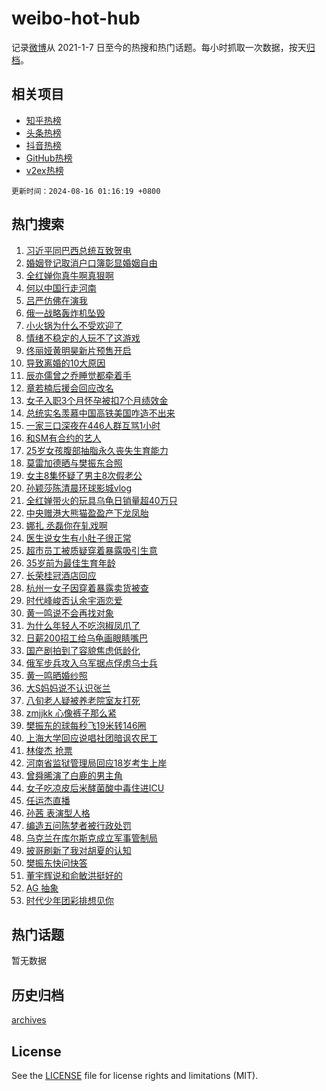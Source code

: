 # weibo-hot-hub

记录[微博](https://www.weibo.com)从 2021-1-7 日至今的热搜和热门话题。每小时抓取一次数据，按天[归档](archives)。

## 相关项目

- [知乎热榜](https://github.com/snaildev/zhihu-hot-hub)
- [头条热榜](https://github.com/snaildev/toutiao-hot-hub)
- [抖音热榜](https://github.com/snaildev/douyin-hot-hub)
- [GitHub热榜](https://github.com/snaildev/github-hot-hub)
- [v2ex热榜](https://github.com/snaildev/v2ex-hot-hub)


`更新时间：2024-08-16 01:16:19 +0800`

## 热门搜索

1. [习近平同巴西总统互致贺电](https://m.weibo.cn/search?containerid=100103type%3D1%26t%3D10%26q%3D%23%E4%B9%A0%E8%BF%91%E5%B9%B3%E5%90%8C%E5%B7%B4%E8%A5%BF%E6%80%BB%E7%BB%9F%E4%BA%92%E8%87%B4%E8%B4%BA%E7%94%B5%23&stream_entry_id=51&isnewpage=1&extparam=seat%3D1%26stream_entry_id%3D51%26c_type%3D51%26dgr%3D0%26cate%3D10103%26q%3D%2523%25E4%25B9%25A0%25E8%25BF%2591%25E5%25B9%25B3%25E5%2590%258C%25E5%25B7%25B4%25E8%25A5%25BF%25E6%2580%25BB%25E7%25BB%259F%25E4%25BA%2592%25E8%2587%25B4%25E8%25B4%25BA%25E7%2594%25B5%2523%26pos%3D0%26filter_type%3Drealtimehot%26display_time%3D1723742178%26pre_seqid%3D172374217801302375749)
1. [婚姻登记取消户口簿彰显婚姻自由](https://m.weibo.cn/search?containerid=100103type%3D1%26t%3D10%26q%3D%23%E5%A9%9A%E5%A7%BB%E7%99%BB%E8%AE%B0%E5%8F%96%E6%B6%88%E6%88%B7%E5%8F%A3%E7%B0%BF%E5%BD%B0%E6%98%BE%E5%A9%9A%E5%A7%BB%E8%87%AA%E7%94%B1%23&stream_entry_id=31&isnewpage=1&extparam=seat%3D1%26stream_entry_id%3D31%26q%3D%2523%25E5%25A9%259A%25E5%25A7%25BB%25E7%2599%25BB%25E8%25AE%25B0%25E5%258F%2596%25E6%25B6%2588%25E6%2588%25B7%25E5%258F%25A3%25E7%25B0%25BF%25E5%25BD%25B0%25E6%2598%25BE%25E5%25A9%259A%25E5%25A7%25BB%25E8%2587%25AA%25E7%2594%25B1%2523%26dgr%3D0%26band_rank%3D1%26filter_type%3Drealtimehot%26c_type%3D31%26pos%3D0%26lcate%3D5001%26cate%3D5001%26realpos%3D1%26flag%3D2%26display_time%3D1723742178%26pre_seqid%3D172374217801302375749)
1. [全红婵你真牛啊真狠啊](https://m.weibo.cn/search?containerid=100103type%3D1%26t%3D10%26q%3D%23%E5%85%A8%E7%BA%A2%E5%A9%B5%E4%BD%A0%E7%9C%9F%E7%89%9B%E5%95%8A%E7%9C%9F%E7%8B%A0%E5%95%8A%23&stream_entry_id=31&isnewpage=1&extparam=seat%3D1%26stream_entry_id%3D31%26q%3D%2523%25E5%2585%25A8%25E7%25BA%25A2%25E5%25A9%25B5%25E4%25BD%25A0%25E7%259C%259F%25E7%2589%259B%25E5%2595%258A%25E7%259C%259F%25E7%258B%25A0%25E5%2595%258A%2523%26dgr%3D0%26band_rank%3D2%26filter_type%3Drealtimehot%26c_type%3D31%26pos%3D1%26lcate%3D5001%26cate%3D5001%26realpos%3D2%26flag%3D2%26display_time%3D1723742178%26pre_seqid%3D172374217801302375749)
1. [何以中国行走河南](https://m.weibo.cn/search?containerid=100103type%3D1%26t%3D10%26q%3D%23%E4%BD%95%E4%BB%A5%E4%B8%AD%E5%9B%BD%E8%A1%8C%E8%B5%B0%E6%B2%B3%E5%8D%97%23&stream_entry_id=31&isnewpage=1&extparam=seat%3D1%26stream_entry_id%3D31%26q%3D%2523%25E4%25BD%2595%25E4%25BB%25A5%25E4%25B8%25AD%25E5%259B%25BD%25E8%25A1%258C%25E8%25B5%25B0%25E6%25B2%25B3%25E5%258D%2597%2523%26dgr%3D0%26band_rank%3D3%26filter_type%3Drealtimehot%26c_type%3D31%26pos%3D2%26lcate%3D5001%26cate%3D5001%26realpos%3D3%26flag%3D0%26display_time%3D1723742178%26pre_seqid%3D172374217801302375749)
1. [吕严仿佛在演我](https://m.weibo.cn/search?containerid=100103type%3D1%26t%3D10%26q%3D%23%E5%90%95%E4%B8%A5%E4%BB%BF%E4%BD%9B%E5%9C%A8%E6%BC%94%E6%88%91%23&stream_entry_id=31&isnewpage=1&extparam=seat%3D1%26stream_entry_id%3D31%26q%3D%2523%25E5%2590%2595%25E4%25B8%25A5%25E4%25BB%25BF%25E4%25BD%259B%25E5%259C%25A8%25E6%25BC%2594%25E6%2588%2591%2523%26dgr%3D0%26adid%3D250500%26pos%3D3%26filter_type%3Drealtimehot%26topic_ad%3D1%26is_ad_pos%3D1%26lcate%3D5001%26c_type%3D31%26band_rank%3D4%26cate%3D5001%26display_time%3D1723742178%26pre_seqid%3D172374217801302375749)
1. [俄一战略轰炸机坠毁](https://m.weibo.cn/search?containerid=100103type%3D1%26t%3D10%26q%3D%23%E4%BF%84%E4%B8%80%E6%88%98%E7%95%A5%E8%BD%B0%E7%82%B8%E6%9C%BA%E5%9D%A0%E6%AF%81%23&stream_entry_id=31&isnewpage=1&extparam=seat%3D1%26stream_entry_id%3D31%26q%3D%2523%25E4%25BF%2584%25E4%25B8%2580%25E6%2588%2598%25E7%2595%25A5%25E8%25BD%25B0%25E7%2582%25B8%25E6%259C%25BA%25E5%259D%25A0%25E6%25AF%2581%2523%26dgr%3D0%26band_rank%3D4%26filter_type%3Drealtimehot%26c_type%3D31%26pos%3D4%26lcate%3D5001%26cate%3D5001%26realpos%3D4%26flag%3D1%26display_time%3D1723742178%26pre_seqid%3D172374217801302375749)
1. [小火锅为什么不受欢迎了](https://m.weibo.cn/search?containerid=100103type%3D1%26t%3D10%26q%3D%23%E5%B0%8F%E7%81%AB%E9%94%85%E4%B8%BA%E4%BB%80%E4%B9%88%E4%B8%8D%E5%8F%97%E6%AC%A2%E8%BF%8E%E4%BA%86%23&stream_entry_id=31&isnewpage=1&extparam=seat%3D1%26stream_entry_id%3D31%26q%3D%2523%25E5%25B0%258F%25E7%2581%25AB%25E9%2594%2585%25E4%25B8%25BA%25E4%25BB%2580%25E4%25B9%2588%25E4%25B8%258D%25E5%258F%2597%25E6%25AC%25A2%25E8%25BF%258E%25E4%25BA%2586%2523%26dgr%3D0%26band_rank%3D5%26filter_type%3Drealtimehot%26c_type%3D31%26pos%3D5%26lcate%3D5001%26cate%3D5001%26realpos%3D5%26flag%3D2%26display_time%3D1723742178%26pre_seqid%3D172374217801302375749)
1. [情绪不稳定的人玩不了这游戏](https://m.weibo.cn/search?containerid=100103type%3D1%26t%3D10%26q%3D%E6%83%85%E7%BB%AA%E4%B8%8D%E7%A8%B3%E5%AE%9A%E7%9A%84%E4%BA%BA%E7%8E%A9%E4%B8%8D%E4%BA%86%E8%BF%99%E6%B8%B8%E6%88%8F&stream_entry_id=31&isnewpage=1&extparam=seat%3D1%26stream_entry_id%3D31%26q%3D%25E6%2583%2585%25E7%25BB%25AA%25E4%25B8%258D%25E7%25A8%25B3%25E5%25AE%259A%25E7%259A%2584%25E4%25BA%25BA%25E7%258E%25A9%25E4%25B8%258D%25E4%25BA%2586%25E8%25BF%2599%25E6%25B8%25B8%25E6%2588%258F%26dgr%3D0%26band_rank%3D6%26filter_type%3Drealtimehot%26c_type%3D31%26pos%3D6%26lcate%3D5001%26cate%3D5001%26realpos%3D6%26flag%3D0%26display_time%3D1723742178%26pre_seqid%3D172374217801302375749)
1. [佟丽娅黄明昊新片预售开启](https://m.weibo.cn/search?containerid=100103type%3D1%26t%3D10%26q%3D%23%E4%BD%9F%E4%B8%BD%E5%A8%85%E9%BB%84%E6%98%8E%E6%98%8A%E6%96%B0%E7%89%87%E9%A2%84%E5%94%AE%E5%BC%80%E5%90%AF%23&stream_entry_id=31&isnewpage=1&extparam=seat%3D1%26stream_entry_id%3D31%26q%3D%2523%25E4%25BD%259F%25E4%25B8%25BD%25E5%25A8%2585%25E9%25BB%2584%25E6%2598%258E%25E6%2598%258A%25E6%2596%25B0%25E7%2589%2587%25E9%25A2%2584%25E5%2594%25AE%25E5%25BC%2580%25E5%2590%25AF%2523%26dgr%3D0%26adid%3D250355%26pos%3D7%26filter_type%3Drealtimehot%26topic_ad%3D1%26is_ad_pos%3D1%26lcate%3D5001%26c_type%3D31%26band_rank%3D7%26cate%3D5001%26display_time%3D1723742178%26pre_seqid%3D172374217801302375749)
1. [导致离婚的10大原因](https://m.weibo.cn/search?containerid=100103type%3D1%26t%3D10%26q%3D%23%E5%AF%BC%E8%87%B4%E7%A6%BB%E5%A9%9A%E7%9A%8410%E5%A4%A7%E5%8E%9F%E5%9B%A0%23&stream_entry_id=31&isnewpage=1&extparam=seat%3D1%26stream_entry_id%3D31%26q%3D%2523%25E5%25AF%25BC%25E8%2587%25B4%25E7%25A6%25BB%25E5%25A9%259A%25E7%259A%258410%25E5%25A4%25A7%25E5%258E%259F%25E5%259B%25A0%2523%26dgr%3D0%26band_rank%3D7%26filter_type%3Drealtimehot%26c_type%3D31%26pos%3D8%26lcate%3D5001%26cate%3D5001%26realpos%3D7%26flag%3D0%26display_time%3D1723742178%26pre_seqid%3D172374217801302375749)
1. [辰亦儒曾之乔睡觉都牵着手](https://m.weibo.cn/search?containerid=100103type%3D1%26t%3D10%26q%3D%23%E8%BE%B0%E4%BA%A6%E5%84%92%E6%9B%BE%E4%B9%8B%E4%B9%94%E7%9D%A1%E8%A7%89%E9%83%BD%E7%89%B5%E7%9D%80%E6%89%8B%23&stream_entry_id=31&isnewpage=1&extparam=seat%3D1%26stream_entry_id%3D31%26q%3D%2523%25E8%25BE%25B0%25E4%25BA%25A6%25E5%2584%2592%25E6%259B%25BE%25E4%25B9%258B%25E4%25B9%2594%25E7%259D%25A1%25E8%25A7%2589%25E9%2583%25BD%25E7%2589%25B5%25E7%259D%2580%25E6%2589%258B%2523%26dgr%3D0%26band_rank%3D8%26filter_type%3Drealtimehot%26c_type%3D31%26pos%3D9%26lcate%3D5001%26cate%3D5001%26realpos%3D8%26flag%3D2%26display_time%3D1723742178%26pre_seqid%3D172374217801302375749)
1. [章若楠后援会回应改名](https://m.weibo.cn/search?containerid=100103type%3D1%26t%3D10%26q%3D%23%E7%AB%A0%E8%8B%A5%E6%A5%A0%E5%90%8E%E6%8F%B4%E4%BC%9A%E5%9B%9E%E5%BA%94%E6%94%B9%E5%90%8D%23&stream_entry_id=31&isnewpage=1&extparam=seat%3D1%26stream_entry_id%3D31%26q%3D%2523%25E7%25AB%25A0%25E8%258B%25A5%25E6%25A5%25A0%25E5%2590%258E%25E6%258F%25B4%25E4%25BC%259A%25E5%259B%259E%25E5%25BA%2594%25E6%2594%25B9%25E5%2590%258D%2523%26dgr%3D0%26band_rank%3D9%26filter_type%3Drealtimehot%26c_type%3D31%26pos%3D10%26lcate%3D5001%26cate%3D5001%26realpos%3D9%26flag%3D1%26display_time%3D1723742178%26pre_seqid%3D172374217801302375749)
1. [女子入职3个月怀孕被扣7个月绩效金](https://m.weibo.cn/search?containerid=100103type%3D1%26t%3D10%26q%3D%23%E5%A5%B3%E5%AD%90%E5%85%A5%E8%81%8C3%E4%B8%AA%E6%9C%88%E6%80%80%E5%AD%95%E8%A2%AB%E6%89%A37%E4%B8%AA%E6%9C%88%E7%BB%A9%E6%95%88%E9%87%91%23&stream_entry_id=31&isnewpage=1&extparam=seat%3D1%26stream_entry_id%3D31%26q%3D%2523%25E5%25A5%25B3%25E5%25AD%2590%25E5%2585%25A5%25E8%2581%258C3%25E4%25B8%25AA%25E6%259C%2588%25E6%2580%2580%25E5%25AD%2595%25E8%25A2%25AB%25E6%2589%25A37%25E4%25B8%25AA%25E6%259C%2588%25E7%25BB%25A9%25E6%2595%2588%25E9%2587%2591%2523%26dgr%3D0%26band_rank%3D10%26filter_type%3Drealtimehot%26c_type%3D31%26pos%3D11%26lcate%3D5001%26cate%3D5001%26realpos%3D10%26flag%3D0%26display_time%3D1723742178%26pre_seqid%3D172374217801302375749)
1. [总统实名羡慕中国高铁美国咋造不出来](https://m.weibo.cn/search?containerid=100103type%3D1%26t%3D10%26q%3D%23%E6%80%BB%E7%BB%9F%E5%AE%9E%E5%90%8D%E7%BE%A1%E6%85%95%E4%B8%AD%E5%9B%BD%E9%AB%98%E9%93%81%E7%BE%8E%E5%9B%BD%E5%92%8B%E9%80%A0%E4%B8%8D%E5%87%BA%E6%9D%A5%23&stream_entry_id=31&isnewpage=1&extparam=seat%3D1%26stream_entry_id%3D31%26q%3D%2523%25E6%2580%25BB%25E7%25BB%259F%25E5%25AE%259E%25E5%2590%258D%25E7%25BE%25A1%25E6%2585%2595%25E4%25B8%25AD%25E5%259B%25BD%25E9%25AB%2598%25E9%2593%2581%25E7%25BE%258E%25E5%259B%25BD%25E5%2592%258B%25E9%2580%25A0%25E4%25B8%258D%25E5%2587%25BA%25E6%259D%25A5%2523%26dgr%3D0%26band_rank%3D11%26filter_type%3Drealtimehot%26c_type%3D31%26pos%3D12%26lcate%3D5001%26cate%3D5001%26realpos%3D11%26flag%3D2%26display_time%3D1723742178%26pre_seqid%3D172374217801302375749)
1. [一家三口深夜在446人群互骂1小时](https://m.weibo.cn/search?containerid=100103type%3D1%26t%3D10%26q%3D%23%E4%B8%80%E5%AE%B6%E4%B8%89%E5%8F%A3%E6%B7%B1%E5%A4%9C%E5%9C%A8446%E4%BA%BA%E7%BE%A4%E4%BA%92%E9%AA%821%E5%B0%8F%E6%97%B6%23&stream_entry_id=31&isnewpage=1&extparam=seat%3D1%26stream_entry_id%3D31%26q%3D%2523%25E4%25B8%2580%25E5%25AE%25B6%25E4%25B8%2589%25E5%258F%25A3%25E6%25B7%25B1%25E5%25A4%259C%25E5%259C%25A8446%25E4%25BA%25BA%25E7%25BE%25A4%25E4%25BA%2592%25E9%25AA%25821%25E5%25B0%258F%25E6%2597%25B6%2523%26dgr%3D0%26band_rank%3D12%26filter_type%3Drealtimehot%26c_type%3D31%26pos%3D13%26lcate%3D5001%26cate%3D5001%26realpos%3D12%26flag%3D2%26display_time%3D1723742178%26pre_seqid%3D172374217801302375749)
1. [和SM有合约的艺人](https://m.weibo.cn/search?containerid=100103type%3D1%26t%3D10%26q%3D%23%E5%92%8CSM%E6%9C%89%E5%90%88%E7%BA%A6%E7%9A%84%E8%89%BA%E4%BA%BA%23&stream_entry_id=31&isnewpage=1&extparam=seat%3D1%26stream_entry_id%3D31%26q%3D%2523%25E5%2592%258CSM%25E6%259C%2589%25E5%2590%2588%25E7%25BA%25A6%25E7%259A%2584%25E8%2589%25BA%25E4%25BA%25BA%2523%26dgr%3D0%26band_rank%3D13%26filter_type%3Drealtimehot%26c_type%3D31%26pos%3D14%26lcate%3D5001%26cate%3D5001%26realpos%3D13%26flag%3D1%26display_time%3D1723742178%26pre_seqid%3D172374217801302375749)
1. [25岁女孩腹部抽脂永久丧失生育能力](https://m.weibo.cn/search?containerid=100103type%3D1%26t%3D10%26q%3D%2325%E5%B2%81%E5%A5%B3%E5%AD%A9%E8%85%B9%E9%83%A8%E6%8A%BD%E8%84%82%E6%B0%B8%E4%B9%85%E4%B8%A7%E5%A4%B1%E7%94%9F%E8%82%B2%E8%83%BD%E5%8A%9B%23&stream_entry_id=31&isnewpage=1&extparam=seat%3D1%26stream_entry_id%3D31%26q%3D%252325%25E5%25B2%2581%25E5%25A5%25B3%25E5%25AD%25A9%25E8%2585%25B9%25E9%2583%25A8%25E6%258A%25BD%25E8%2584%2582%25E6%25B0%25B8%25E4%25B9%2585%25E4%25B8%25A7%25E5%25A4%25B1%25E7%2594%259F%25E8%2582%25B2%25E8%2583%25BD%25E5%258A%259B%2523%26dgr%3D0%26band_rank%3D14%26filter_type%3Drealtimehot%26c_type%3D31%26pos%3D15%26lcate%3D5001%26cate%3D5001%26realpos%3D14%26flag%3D0%26display_time%3D1723742178%26pre_seqid%3D172374217801302375749)
1. [莫雷加德晒与樊振东合照](https://m.weibo.cn/search?containerid=100103type%3D1%26t%3D10%26q%3D%23%E8%8E%AB%E9%9B%B7%E5%8A%A0%E5%BE%B7%E6%99%92%E4%B8%8E%E6%A8%8A%E6%8C%AF%E4%B8%9C%E5%90%88%E7%85%A7%23&stream_entry_id=31&isnewpage=1&extparam=seat%3D1%26stream_entry_id%3D31%26q%3D%2523%25E8%258E%25AB%25E9%259B%25B7%25E5%258A%25A0%25E5%25BE%25B7%25E6%2599%2592%25E4%25B8%258E%25E6%25A8%258A%25E6%258C%25AF%25E4%25B8%259C%25E5%2590%2588%25E7%2585%25A7%2523%26dgr%3D0%26band_rank%3D15%26filter_type%3Drealtimehot%26c_type%3D31%26pos%3D16%26lcate%3D5001%26cate%3D5001%26realpos%3D15%26flag%3D0%26display_time%3D1723742178%26pre_seqid%3D172374217801302375749)
1. [女主8集怀疑了男主8次假老公](https://m.weibo.cn/search?containerid=100103type%3D1%26t%3D10%26q%3D%E5%A5%B3%E4%B8%BB8%E9%9B%86%E6%80%80%E7%96%91%E4%BA%86%E7%94%B7%E4%B8%BB8%E6%AC%A1%E5%81%87%E8%80%81%E5%85%AC&stream_entry_id=31&isnewpage=1&extparam=seat%3D1%26stream_entry_id%3D31%26q%3D%25E5%25A5%25B3%25E4%25B8%25BB8%25E9%259B%2586%25E6%2580%2580%25E7%2596%2591%25E4%25BA%2586%25E7%2594%25B7%25E4%25B8%25BB8%25E6%25AC%25A1%25E5%2581%2587%25E8%2580%2581%25E5%2585%25AC%26dgr%3D0%26band_rank%3D16%26filter_type%3Drealtimehot%26c_type%3D31%26pos%3D17%26lcate%3D5001%26cate%3D5001%26realpos%3D16%26flag%3D2%26display_time%3D1723742178%26pre_seqid%3D172374217801302375749)
1. [孙颖莎陈清晨环球影城vlog](https://m.weibo.cn/search?containerid=100103type%3D1%26t%3D10%26q%3D%23%E5%AD%99%E9%A2%96%E8%8E%8E%E9%99%88%E6%B8%85%E6%99%A8%E7%8E%AF%E7%90%83%E5%BD%B1%E5%9F%8Evlog%23&stream_entry_id=31&isnewpage=1&extparam=seat%3D1%26stream_entry_id%3D31%26q%3D%2523%25E5%25AD%2599%25E9%25A2%2596%25E8%258E%258E%25E9%2599%2588%25E6%25B8%2585%25E6%2599%25A8%25E7%258E%25AF%25E7%2590%2583%25E5%25BD%25B1%25E5%259F%258Evlog%2523%26dgr%3D0%26band_rank%3D17%26filter_type%3Drealtimehot%26c_type%3D31%26pos%3D18%26lcate%3D5001%26cate%3D5001%26realpos%3D17%26flag%3D0%26display_time%3D1723742178%26pre_seqid%3D172374217801302375749)
1. [全红婵带火的玩具乌龟日销量超40万只](https://m.weibo.cn/search?containerid=100103type%3D1%26t%3D10%26q%3D%23%E5%85%A8%E7%BA%A2%E5%A9%B5%E5%B8%A6%E7%81%AB%E7%9A%84%E7%8E%A9%E5%85%B7%E4%B9%8C%E9%BE%9F%E6%97%A5%E9%94%80%E9%87%8F%E8%B6%8540%E4%B8%87%E5%8F%AA%23&stream_entry_id=31&isnewpage=1&extparam=seat%3D1%26stream_entry_id%3D31%26q%3D%2523%25E5%2585%25A8%25E7%25BA%25A2%25E5%25A9%25B5%25E5%25B8%25A6%25E7%2581%25AB%25E7%259A%2584%25E7%258E%25A9%25E5%2585%25B7%25E4%25B9%258C%25E9%25BE%259F%25E6%2597%25A5%25E9%2594%2580%25E9%2587%258F%25E8%25B6%258540%25E4%25B8%2587%25E5%258F%25AA%2523%26dgr%3D0%26band_rank%3D18%26filter_type%3Drealtimehot%26c_type%3D31%26pos%3D19%26lcate%3D5001%26cate%3D5001%26realpos%3D18%26flag%3D0%26display_time%3D1723742178%26pre_seqid%3D172374217801302375749)
1. [中央赠港大熊猫盈盈产下龙凤胎](https://m.weibo.cn/search?containerid=100103type%3D1%26t%3D10%26q%3D%23%E4%B8%AD%E5%A4%AE%E8%B5%A0%E6%B8%AF%E5%A4%A7%E7%86%8A%E7%8C%AB%E7%9B%88%E7%9B%88%E4%BA%A7%E4%B8%8B%E9%BE%99%E5%87%A4%E8%83%8E%23&stream_entry_id=31&isnewpage=1&extparam=seat%3D1%26stream_entry_id%3D31%26q%3D%2523%25E4%25B8%25AD%25E5%25A4%25AE%25E8%25B5%25A0%25E6%25B8%25AF%25E5%25A4%25A7%25E7%2586%258A%25E7%258C%25AB%25E7%259B%2588%25E7%259B%2588%25E4%25BA%25A7%25E4%25B8%258B%25E9%25BE%2599%25E5%2587%25A4%25E8%2583%258E%2523%26dgr%3D0%26band_rank%3D19%26filter_type%3Drealtimehot%26c_type%3D31%26pos%3D20%26lcate%3D5001%26cate%3D5001%26realpos%3D19%26flag%3D1%26display_time%3D1723742178%26pre_seqid%3D172374217801302375749)
1. [娜扎 丞磊你在轧戏啊](https://m.weibo.cn/search?containerid=100103type%3D1%26t%3D10%26q%3D%E5%A8%9C%E6%89%8E+%E4%B8%9E%E7%A3%8A%E4%BD%A0%E5%9C%A8%E8%BD%A7%E6%88%8F%E5%95%8A&stream_entry_id=31&isnewpage=1&extparam=seat%3D1%26stream_entry_id%3D31%26q%3D%25E5%25A8%259C%25E6%2589%258E%2520%25E4%25B8%259E%25E7%25A3%258A%25E4%25BD%25A0%25E5%259C%25A8%25E8%25BD%25A7%25E6%2588%258F%25E5%2595%258A%26dgr%3D0%26band_rank%3D20%26filter_type%3Drealtimehot%26c_type%3D31%26pos%3D21%26lcate%3D5001%26cate%3D5001%26realpos%3D20%26flag%3D0%26display_time%3D1723742178%26pre_seqid%3D172374217801302375749)
1. [医生说女生有小肚子很正常](https://m.weibo.cn/search?containerid=100103type%3D1%26t%3D10%26q%3D%23%E5%8C%BB%E7%94%9F%E8%AF%B4%E5%A5%B3%E7%94%9F%E6%9C%89%E5%B0%8F%E8%82%9A%E5%AD%90%E5%BE%88%E6%AD%A3%E5%B8%B8%23&stream_entry_id=31&isnewpage=1&extparam=seat%3D1%26stream_entry_id%3D31%26q%3D%2523%25E5%258C%25BB%25E7%2594%259F%25E8%25AF%25B4%25E5%25A5%25B3%25E7%2594%259F%25E6%259C%2589%25E5%25B0%258F%25E8%2582%259A%25E5%25AD%2590%25E5%25BE%2588%25E6%25AD%25A3%25E5%25B8%25B8%2523%26dgr%3D0%26band_rank%3D21%26filter_type%3Drealtimehot%26c_type%3D31%26pos%3D22%26lcate%3D5001%26cate%3D5001%26realpos%3D21%26flag%3D0%26display_time%3D1723742178%26pre_seqid%3D172374217801302375749)
1. [超市员工被质疑穿着暴露吸引生意](https://m.weibo.cn/search?containerid=100103type%3D1%26t%3D10%26q%3D%23%E8%B6%85%E5%B8%82%E5%91%98%E5%B7%A5%E8%A2%AB%E8%B4%A8%E7%96%91%E7%A9%BF%E7%9D%80%E6%9A%B4%E9%9C%B2%E5%90%B8%E5%BC%95%E7%94%9F%E6%84%8F%23&stream_entry_id=31&isnewpage=1&extparam=seat%3D1%26stream_entry_id%3D31%26q%3D%2523%25E8%25B6%2585%25E5%25B8%2582%25E5%2591%2598%25E5%25B7%25A5%25E8%25A2%25AB%25E8%25B4%25A8%25E7%2596%2591%25E7%25A9%25BF%25E7%259D%2580%25E6%259A%25B4%25E9%259C%25B2%25E5%2590%25B8%25E5%25BC%2595%25E7%2594%259F%25E6%2584%258F%2523%26dgr%3D0%26band_rank%3D22%26filter_type%3Drealtimehot%26c_type%3D31%26pos%3D23%26lcate%3D5001%26cate%3D5001%26realpos%3D22%26flag%3D0%26display_time%3D1723742178%26pre_seqid%3D172374217801302375749)
1. [35岁前为最佳生育年龄](https://m.weibo.cn/search?containerid=100103type%3D1%26t%3D10%26q%3D%2335%E5%B2%81%E5%89%8D%E4%B8%BA%E6%9C%80%E4%BD%B3%E7%94%9F%E8%82%B2%E5%B9%B4%E9%BE%84%23&stream_entry_id=31&isnewpage=1&extparam=seat%3D1%26stream_entry_id%3D31%26q%3D%252335%25E5%25B2%2581%25E5%2589%258D%25E4%25B8%25BA%25E6%259C%2580%25E4%25BD%25B3%25E7%2594%259F%25E8%2582%25B2%25E5%25B9%25B4%25E9%25BE%2584%2523%26dgr%3D0%26band_rank%3D23%26filter_type%3Drealtimehot%26c_type%3D31%26pos%3D24%26lcate%3D5001%26cate%3D5001%26realpos%3D23%26flag%3D0%26display_time%3D1723742178%26pre_seqid%3D172374217801302375749)
1. [长荣桂冠酒店回应](https://m.weibo.cn/search?containerid=100103type%3D1%26t%3D10%26q%3D%23%E9%95%BF%E8%8D%A3%E6%A1%82%E5%86%A0%E9%85%92%E5%BA%97%E5%9B%9E%E5%BA%94%23&stream_entry_id=31&isnewpage=1&extparam=seat%3D1%26stream_entry_id%3D31%26q%3D%2523%25E9%2595%25BF%25E8%258D%25A3%25E6%25A1%2582%25E5%2586%25A0%25E9%2585%2592%25E5%25BA%2597%25E5%259B%259E%25E5%25BA%2594%2523%26dgr%3D0%26band_rank%3D24%26filter_type%3Drealtimehot%26c_type%3D31%26pos%3D25%26lcate%3D5001%26cate%3D5001%26realpos%3D24%26flag%3D0%26display_time%3D1723742178%26pre_seqid%3D172374217801302375749)
1. [杭州一女子因穿着暴露卖货被查](https://m.weibo.cn/search?containerid=100103type%3D1%26t%3D10%26q%3D%23%E6%9D%AD%E5%B7%9E%E4%B8%80%E5%A5%B3%E5%AD%90%E5%9B%A0%E7%A9%BF%E7%9D%80%E6%9A%B4%E9%9C%B2%E5%8D%96%E8%B4%A7%E8%A2%AB%E6%9F%A5%23&stream_entry_id=31&isnewpage=1&extparam=seat%3D1%26stream_entry_id%3D31%26q%3D%2523%25E6%259D%25AD%25E5%25B7%259E%25E4%25B8%2580%25E5%25A5%25B3%25E5%25AD%2590%25E5%259B%25A0%25E7%25A9%25BF%25E7%259D%2580%25E6%259A%25B4%25E9%259C%25B2%25E5%258D%2596%25E8%25B4%25A7%25E8%25A2%25AB%25E6%259F%25A5%2523%26dgr%3D0%26band_rank%3D25%26filter_type%3Drealtimehot%26c_type%3D31%26pos%3D26%26lcate%3D5001%26cate%3D5001%26realpos%3D25%26flag%3D0%26display_time%3D1723742178%26pre_seqid%3D172374217801302375749)
1. [时代峰峻否认余宇涵恋爱](https://m.weibo.cn/search?containerid=100103type%3D1%26t%3D10%26q%3D%23%E6%97%B6%E4%BB%A3%E5%B3%B0%E5%B3%BB%E5%90%A6%E8%AE%A4%E4%BD%99%E5%AE%87%E6%B6%B5%E6%81%8B%E7%88%B1%23&stream_entry_id=31&isnewpage=1&extparam=seat%3D1%26stream_entry_id%3D31%26q%3D%2523%25E6%2597%25B6%25E4%25BB%25A3%25E5%25B3%25B0%25E5%25B3%25BB%25E5%2590%25A6%25E8%25AE%25A4%25E4%25BD%2599%25E5%25AE%2587%25E6%25B6%25B5%25E6%2581%258B%25E7%2588%25B1%2523%26dgr%3D0%26band_rank%3D26%26filter_type%3Drealtimehot%26c_type%3D31%26pos%3D27%26lcate%3D5001%26cate%3D5001%26realpos%3D26%26flag%3D0%26display_time%3D1723742178%26pre_seqid%3D172374217801302375749)
1. [黄一鸣说不会再找对象](https://m.weibo.cn/search?containerid=100103type%3D1%26t%3D10%26q%3D%23%E9%BB%84%E4%B8%80%E9%B8%A3%E8%AF%B4%E4%B8%8D%E4%BC%9A%E5%86%8D%E6%89%BE%E5%AF%B9%E8%B1%A1%23&stream_entry_id=31&isnewpage=1&extparam=seat%3D1%26stream_entry_id%3D31%26q%3D%2523%25E9%25BB%2584%25E4%25B8%2580%25E9%25B8%25A3%25E8%25AF%25B4%25E4%25B8%258D%25E4%25BC%259A%25E5%2586%258D%25E6%2589%25BE%25E5%25AF%25B9%25E8%25B1%25A1%2523%26dgr%3D0%26band_rank%3D27%26filter_type%3Drealtimehot%26c_type%3D31%26pos%3D28%26lcate%3D5001%26cate%3D5001%26realpos%3D27%26flag%3D1%26display_time%3D1723742178%26pre_seqid%3D172374217801302375749)
1. [为什么年轻人不吃泡椒凤爪了](https://m.weibo.cn/search?containerid=100103type%3D1%26t%3D10%26q%3D%23%E4%B8%BA%E4%BB%80%E4%B9%88%E5%B9%B4%E8%BD%BB%E4%BA%BA%E4%B8%8D%E5%90%83%E6%B3%A1%E6%A4%92%E5%87%A4%E7%88%AA%E4%BA%86%23&stream_entry_id=31&isnewpage=1&extparam=seat%3D1%26stream_entry_id%3D31%26q%3D%2523%25E4%25B8%25BA%25E4%25BB%2580%25E4%25B9%2588%25E5%25B9%25B4%25E8%25BD%25BB%25E4%25BA%25BA%25E4%25B8%258D%25E5%2590%2583%25E6%25B3%25A1%25E6%25A4%2592%25E5%2587%25A4%25E7%2588%25AA%25E4%25BA%2586%2523%26dgr%3D0%26band_rank%3D28%26filter_type%3Drealtimehot%26c_type%3D31%26pos%3D29%26lcate%3D5001%26cate%3D5001%26realpos%3D28%26flag%3D0%26display_time%3D1723742178%26pre_seqid%3D172374217801302375749)
1. [日薪200招工给乌龟画眼睛嘴巴](https://m.weibo.cn/search?containerid=100103type%3D1%26t%3D10%26q%3D%23%E6%97%A5%E8%96%AA200%E6%8B%9B%E5%B7%A5%E7%BB%99%E4%B9%8C%E9%BE%9F%E7%94%BB%E7%9C%BC%E7%9D%9B%E5%98%B4%E5%B7%B4%23&stream_entry_id=31&isnewpage=1&extparam=seat%3D1%26stream_entry_id%3D31%26q%3D%2523%25E6%2597%25A5%25E8%2596%25AA200%25E6%258B%259B%25E5%25B7%25A5%25E7%25BB%2599%25E4%25B9%258C%25E9%25BE%259F%25E7%2594%25BB%25E7%259C%25BC%25E7%259D%259B%25E5%2598%25B4%25E5%25B7%25B4%2523%26dgr%3D0%26band_rank%3D29%26filter_type%3Drealtimehot%26c_type%3D31%26pos%3D30%26lcate%3D5001%26cate%3D5001%26realpos%3D29%26flag%3D0%26display_time%3D1723742178%26pre_seqid%3D172374217801302375749)
1. [国产剧拍到了容貌焦虑低龄化](https://m.weibo.cn/search?containerid=100103type%3D1%26t%3D10%26q%3D%E5%9B%BD%E4%BA%A7%E5%89%A7%E6%8B%8D%E5%88%B0%E4%BA%86%E5%AE%B9%E8%B2%8C%E7%84%A6%E8%99%91%E4%BD%8E%E9%BE%84%E5%8C%96&stream_entry_id=31&isnewpage=1&extparam=seat%3D1%26stream_entry_id%3D31%26q%3D%25E5%259B%25BD%25E4%25BA%25A7%25E5%2589%25A7%25E6%258B%258D%25E5%2588%25B0%25E4%25BA%2586%25E5%25AE%25B9%25E8%25B2%258C%25E7%2584%25A6%25E8%2599%2591%25E4%25BD%258E%25E9%25BE%2584%25E5%258C%2596%26dgr%3D0%26band_rank%3D30%26filter_type%3Drealtimehot%26c_type%3D31%26pos%3D31%26lcate%3D5001%26cate%3D5001%26realpos%3D30%26flag%3D0%26display_time%3D1723742178%26pre_seqid%3D172374217801302375749)
1. [俄军步兵攻入乌军据点俘虏乌士兵](https://m.weibo.cn/search?containerid=100103type%3D1%26t%3D10%26q%3D%23%E4%BF%84%E5%86%9B%E6%AD%A5%E5%85%B5%E6%94%BB%E5%85%A5%E4%B9%8C%E5%86%9B%E6%8D%AE%E7%82%B9%E4%BF%98%E8%99%8F%E4%B9%8C%E5%A3%AB%E5%85%B5%23&stream_entry_id=31&isnewpage=1&extparam=seat%3D1%26stream_entry_id%3D31%26q%3D%2523%25E4%25BF%2584%25E5%2586%259B%25E6%25AD%25A5%25E5%2585%25B5%25E6%2594%25BB%25E5%2585%25A5%25E4%25B9%258C%25E5%2586%259B%25E6%258D%25AE%25E7%2582%25B9%25E4%25BF%2598%25E8%2599%258F%25E4%25B9%258C%25E5%25A3%25AB%25E5%2585%25B5%2523%26dgr%3D0%26band_rank%3D31%26filter_type%3Drealtimehot%26c_type%3D31%26pos%3D32%26lcate%3D5001%26cate%3D5001%26realpos%3D31%26flag%3D0%26display_time%3D1723742178%26pre_seqid%3D172374217801302375749)
1. [黄一鸣晒婚纱照](https://m.weibo.cn/search?containerid=100103type%3D1%26t%3D10%26q%3D%23%E9%BB%84%E4%B8%80%E9%B8%A3%E6%99%92%E5%A9%9A%E7%BA%B1%E7%85%A7%23&stream_entry_id=31&isnewpage=1&extparam=seat%3D1%26stream_entry_id%3D31%26q%3D%2523%25E9%25BB%2584%25E4%25B8%2580%25E9%25B8%25A3%25E6%2599%2592%25E5%25A9%259A%25E7%25BA%25B1%25E7%2585%25A7%2523%26dgr%3D0%26band_rank%3D32%26filter_type%3Drealtimehot%26c_type%3D31%26pos%3D33%26lcate%3D5001%26cate%3D5001%26realpos%3D32%26flag%3D0%26display_time%3D1723742178%26pre_seqid%3D172374217801302375749)
1. [大S妈妈说不认识张兰](https://m.weibo.cn/search?containerid=100103type%3D1%26t%3D10%26q%3D%23%E5%A4%A7S%E5%A6%88%E5%A6%88%E8%AF%B4%E4%B8%8D%E8%AE%A4%E8%AF%86%E5%BC%A0%E5%85%B0%23&stream_entry_id=31&isnewpage=1&extparam=seat%3D1%26stream_entry_id%3D31%26q%3D%2523%25E5%25A4%25A7S%25E5%25A6%2588%25E5%25A6%2588%25E8%25AF%25B4%25E4%25B8%258D%25E8%25AE%25A4%25E8%25AF%2586%25E5%25BC%25A0%25E5%2585%25B0%2523%26dgr%3D0%26band_rank%3D33%26filter_type%3Drealtimehot%26c_type%3D31%26pos%3D34%26lcate%3D5001%26cate%3D5001%26realpos%3D33%26flag%3D0%26display_time%3D1723742178%26pre_seqid%3D172374217801302375749)
1. [八旬老人疑被养老院室友打死](https://m.weibo.cn/search?containerid=100103type%3D1%26t%3D10%26q%3D%23%E5%85%AB%E6%97%AC%E8%80%81%E4%BA%BA%E7%96%91%E8%A2%AB%E5%85%BB%E8%80%81%E9%99%A2%E5%AE%A4%E5%8F%8B%E6%89%93%E6%AD%BB%23&stream_entry_id=31&isnewpage=1&extparam=seat%3D1%26stream_entry_id%3D31%26q%3D%2523%25E5%2585%25AB%25E6%2597%25AC%25E8%2580%2581%25E4%25BA%25BA%25E7%2596%2591%25E8%25A2%25AB%25E5%2585%25BB%25E8%2580%2581%25E9%2599%25A2%25E5%25AE%25A4%25E5%258F%258B%25E6%2589%2593%25E6%25AD%25BB%2523%26dgr%3D0%26band_rank%3D34%26filter_type%3Drealtimehot%26c_type%3D31%26pos%3D35%26lcate%3D5001%26cate%3D5001%26realpos%3D34%26flag%3D0%26display_time%3D1723742178%26pre_seqid%3D172374217801302375749)
1. [zmjjkk 心像裤子那么紧](https://m.weibo.cn/search?containerid=100103type%3D1%26t%3D10%26q%3Dzmjjkk+%E5%BF%83%E5%83%8F%E8%A3%A4%E5%AD%90%E9%82%A3%E4%B9%88%E7%B4%A7&stream_entry_id=31&isnewpage=1&extparam=seat%3D1%26stream_entry_id%3D31%26q%3Dzmjjkk%2520%25E5%25BF%2583%25E5%2583%258F%25E8%25A3%25A4%25E5%25AD%2590%25E9%2582%25A3%25E4%25B9%2588%25E7%25B4%25A7%26dgr%3D0%26band_rank%3D35%26filter_type%3Drealtimehot%26c_type%3D31%26pos%3D36%26lcate%3D5001%26cate%3D5001%26realpos%3D35%26flag%3D0%26display_time%3D1723742178%26pre_seqid%3D172374217801302375749)
1. [樊振东的球每秒飞19米转146圈](https://m.weibo.cn/search?containerid=100103type%3D1%26t%3D10%26q%3D%23%E6%A8%8A%E6%8C%AF%E4%B8%9C%E7%9A%84%E7%90%83%E6%AF%8F%E7%A7%92%E9%A3%9E19%E7%B1%B3%E8%BD%AC146%E5%9C%88%23&stream_entry_id=31&isnewpage=1&extparam=seat%3D1%26stream_entry_id%3D31%26q%3D%2523%25E6%25A8%258A%25E6%258C%25AF%25E4%25B8%259C%25E7%259A%2584%25E7%2590%2583%25E6%25AF%258F%25E7%25A7%2592%25E9%25A3%259E19%25E7%25B1%25B3%25E8%25BD%25AC146%25E5%259C%2588%2523%26dgr%3D0%26band_rank%3D36%26filter_type%3Drealtimehot%26c_type%3D31%26pos%3D37%26lcate%3D5001%26cate%3D5001%26realpos%3D36%26flag%3D0%26display_time%3D1723742178%26pre_seqid%3D172374217801302375749)
1. [上海大学回应说唱社团暗讽农民工](https://m.weibo.cn/search?containerid=100103type%3D1%26t%3D10%26q%3D%23%E4%B8%8A%E6%B5%B7%E5%A4%A7%E5%AD%A6%E5%9B%9E%E5%BA%94%E8%AF%B4%E5%94%B1%E7%A4%BE%E5%9B%A2%E6%9A%97%E8%AE%BD%E5%86%9C%E6%B0%91%E5%B7%A5%23&stream_entry_id=31&isnewpage=1&extparam=seat%3D1%26stream_entry_id%3D31%26q%3D%2523%25E4%25B8%258A%25E6%25B5%25B7%25E5%25A4%25A7%25E5%25AD%25A6%25E5%259B%259E%25E5%25BA%2594%25E8%25AF%25B4%25E5%2594%25B1%25E7%25A4%25BE%25E5%259B%25A2%25E6%259A%2597%25E8%25AE%25BD%25E5%2586%259C%25E6%25B0%2591%25E5%25B7%25A5%2523%26dgr%3D0%26band_rank%3D37%26filter_type%3Drealtimehot%26c_type%3D31%26pos%3D38%26lcate%3D5001%26cate%3D5001%26realpos%3D37%26flag%3D0%26display_time%3D1723742178%26pre_seqid%3D172374217801302375749)
1. [林俊杰 抢票](https://m.weibo.cn/search?containerid=100103type%3D1%26t%3D10%26q%3D%E6%9E%97%E4%BF%8A%E6%9D%B0+%E6%8A%A2%E7%A5%A8&stream_entry_id=31&isnewpage=1&extparam=seat%3D1%26stream_entry_id%3D31%26q%3D%25E6%259E%2597%25E4%25BF%258A%25E6%259D%25B0%2520%25E6%258A%25A2%25E7%25A5%25A8%26dgr%3D0%26band_rank%3D38%26filter_type%3Drealtimehot%26c_type%3D31%26pos%3D39%26lcate%3D5001%26cate%3D5001%26realpos%3D38%26flag%3D0%26display_time%3D1723742178%26pre_seqid%3D172374217801302375749)
1. [河南省监狱管理局回应18岁考生上岸](https://m.weibo.cn/search?containerid=100103type%3D1%26t%3D10%26q%3D%23%E6%B2%B3%E5%8D%97%E7%9C%81%E7%9B%91%E7%8B%B1%E7%AE%A1%E7%90%86%E5%B1%80%E5%9B%9E%E5%BA%9418%E5%B2%81%E8%80%83%E7%94%9F%E4%B8%8A%E5%B2%B8%23&stream_entry_id=31&isnewpage=1&extparam=seat%3D1%26stream_entry_id%3D31%26q%3D%2523%25E6%25B2%25B3%25E5%258D%2597%25E7%259C%2581%25E7%259B%2591%25E7%258B%25B1%25E7%25AE%25A1%25E7%2590%2586%25E5%25B1%2580%25E5%259B%259E%25E5%25BA%259418%25E5%25B2%2581%25E8%2580%2583%25E7%2594%259F%25E4%25B8%258A%25E5%25B2%25B8%2523%26dgr%3D0%26band_rank%3D39%26filter_type%3Drealtimehot%26c_type%3D31%26pos%3D40%26lcate%3D5001%26cate%3D5001%26realpos%3D39%26flag%3D0%26display_time%3D1723742178%26pre_seqid%3D172374217801302375749)
1. [曾舜晞演了白鹿的男主角](https://m.weibo.cn/search?containerid=100103type%3D1%26t%3D10%26q%3D%23%E6%9B%BE%E8%88%9C%E6%99%9E%E6%BC%94%E4%BA%86%E7%99%BD%E9%B9%BF%E7%9A%84%E7%94%B7%E4%B8%BB%E8%A7%92%23&stream_entry_id=31&isnewpage=1&extparam=seat%3D1%26stream_entry_id%3D31%26q%3D%2523%25E6%259B%25BE%25E8%2588%259C%25E6%2599%259E%25E6%25BC%2594%25E4%25BA%2586%25E7%2599%25BD%25E9%25B9%25BF%25E7%259A%2584%25E7%2594%25B7%25E4%25B8%25BB%25E8%25A7%2592%2523%26dgr%3D0%26band_rank%3D40%26filter_type%3Drealtimehot%26c_type%3D31%26pos%3D41%26lcate%3D5001%26cate%3D5001%26realpos%3D40%26flag%3D1%26display_time%3D1723742178%26pre_seqid%3D172374217801302375749)
1. [女子吃凉皮后米酵菌酸中毒住进ICU](https://m.weibo.cn/search?containerid=100103type%3D1%26t%3D10%26q%3D%23%E5%A5%B3%E5%AD%90%E5%90%83%E5%87%89%E7%9A%AE%E5%90%8E%E7%B1%B3%E9%85%B5%E8%8F%8C%E9%85%B8%E4%B8%AD%E6%AF%92%E4%BD%8F%E8%BF%9BICU%23&stream_entry_id=31&isnewpage=1&extparam=seat%3D1%26stream_entry_id%3D31%26q%3D%2523%25E5%25A5%25B3%25E5%25AD%2590%25E5%2590%2583%25E5%2587%2589%25E7%259A%25AE%25E5%2590%258E%25E7%25B1%25B3%25E9%2585%25B5%25E8%258F%258C%25E9%2585%25B8%25E4%25B8%25AD%25E6%25AF%2592%25E4%25BD%258F%25E8%25BF%259BICU%2523%26dgr%3D0%26band_rank%3D41%26filter_type%3Drealtimehot%26c_type%3D31%26pos%3D42%26lcate%3D5001%26cate%3D5001%26realpos%3D41%26flag%3D0%26display_time%3D1723742178%26pre_seqid%3D172374217801302375749)
1. [任运杰直播](https://m.weibo.cn/search?containerid=100103type%3D1%26t%3D10%26q%3D%E4%BB%BB%E8%BF%90%E6%9D%B0%E7%9B%B4%E6%92%AD&stream_entry_id=31&isnewpage=1&extparam=seat%3D1%26stream_entry_id%3D31%26q%3D%25E4%25BB%25BB%25E8%25BF%2590%25E6%259D%25B0%25E7%259B%25B4%25E6%2592%25AD%26dgr%3D0%26band_rank%3D42%26filter_type%3Drealtimehot%26c_type%3D31%26pos%3D43%26lcate%3D5001%26cate%3D5001%26realpos%3D42%26flag%3D0%26display_time%3D1723742178%26pre_seqid%3D172374217801302375749)
1. [孙茜 表演型人格](https://m.weibo.cn/search?containerid=100103type%3D1%26t%3D10%26q%3D%E5%AD%99%E8%8C%9C+%E8%A1%A8%E6%BC%94%E5%9E%8B%E4%BA%BA%E6%A0%BC&stream_entry_id=31&isnewpage=1&extparam=seat%3D1%26stream_entry_id%3D31%26q%3D%25E5%25AD%2599%25E8%258C%259C%2520%25E8%25A1%25A8%25E6%25BC%2594%25E5%259E%258B%25E4%25BA%25BA%25E6%25A0%25BC%26dgr%3D0%26band_rank%3D43%26filter_type%3Drealtimehot%26c_type%3D31%26pos%3D44%26lcate%3D5001%26cate%3D5001%26realpos%3D43%26flag%3D0%26display_time%3D1723742178%26pre_seqid%3D172374217801302375749)
1. [编造五问陈梦者被行政处罚](https://m.weibo.cn/search?containerid=100103type%3D1%26t%3D10%26q%3D%23%E7%BC%96%E9%80%A0%E4%BA%94%E9%97%AE%E9%99%88%E6%A2%A6%E8%80%85%E8%A2%AB%E8%A1%8C%E6%94%BF%E5%A4%84%E7%BD%9A%23&stream_entry_id=31&isnewpage=1&extparam=seat%3D1%26stream_entry_id%3D31%26q%3D%2523%25E7%25BC%2596%25E9%2580%25A0%25E4%25BA%2594%25E9%2597%25AE%25E9%2599%2588%25E6%25A2%25A6%25E8%2580%2585%25E8%25A2%25AB%25E8%25A1%258C%25E6%2594%25BF%25E5%25A4%2584%25E7%25BD%259A%2523%26dgr%3D0%26band_rank%3D44%26filter_type%3Drealtimehot%26c_type%3D31%26pos%3D45%26lcate%3D5001%26cate%3D5001%26realpos%3D44%26flag%3D0%26display_time%3D1723742178%26pre_seqid%3D172374217801302375749)
1. [乌克兰在库尔斯克成立军事管制局](https://m.weibo.cn/search?containerid=100103type%3D1%26t%3D10%26q%3D%23%E4%B9%8C%E5%85%8B%E5%85%B0%E5%9C%A8%E5%BA%93%E5%B0%94%E6%96%AF%E5%85%8B%E6%88%90%E7%AB%8B%E5%86%9B%E4%BA%8B%E7%AE%A1%E5%88%B6%E5%B1%80%23&stream_entry_id=31&isnewpage=1&extparam=seat%3D1%26stream_entry_id%3D31%26q%3D%2523%25E4%25B9%258C%25E5%2585%258B%25E5%2585%25B0%25E5%259C%25A8%25E5%25BA%2593%25E5%25B0%2594%25E6%2596%25AF%25E5%2585%258B%25E6%2588%2590%25E7%25AB%258B%25E5%2586%259B%25E4%25BA%258B%25E7%25AE%25A1%25E5%2588%25B6%25E5%25B1%2580%2523%26dgr%3D0%26band_rank%3D45%26filter_type%3Drealtimehot%26c_type%3D31%26pos%3D46%26lcate%3D5001%26cate%3D5001%26realpos%3D45%26flag%3D0%26display_time%3D1723742178%26pre_seqid%3D172374217801302375749)
1. [披哥刷新了我对胡夏的认知](https://m.weibo.cn/search?containerid=100103type%3D1%26t%3D10%26q%3D%23%E6%8A%AB%E5%93%A5%E5%88%B7%E6%96%B0%E4%BA%86%E6%88%91%E5%AF%B9%E8%83%A1%E5%A4%8F%E7%9A%84%E8%AE%A4%E7%9F%A5%23&stream_entry_id=31&isnewpage=1&extparam=seat%3D1%26stream_entry_id%3D31%26q%3D%2523%25E6%258A%25AB%25E5%2593%25A5%25E5%2588%25B7%25E6%2596%25B0%25E4%25BA%2586%25E6%2588%2591%25E5%25AF%25B9%25E8%2583%25A1%25E5%25A4%258F%25E7%259A%2584%25E8%25AE%25A4%25E7%259F%25A5%2523%26dgr%3D0%26band_rank%3D46%26filter_type%3Drealtimehot%26c_type%3D31%26pos%3D47%26lcate%3D5001%26cate%3D5001%26realpos%3D46%26flag%3D1%26display_time%3D1723742178%26pre_seqid%3D172374217801302375749)
1. [樊振东快问快答](https://m.weibo.cn/search?containerid=100103type%3D1%26t%3D10%26q%3D%23%E6%A8%8A%E6%8C%AF%E4%B8%9C%E5%BF%AB%E9%97%AE%E5%BF%AB%E7%AD%94%23&stream_entry_id=31&isnewpage=1&extparam=seat%3D1%26stream_entry_id%3D31%26q%3D%2523%25E6%25A8%258A%25E6%258C%25AF%25E4%25B8%259C%25E5%25BF%25AB%25E9%2597%25AE%25E5%25BF%25AB%25E7%25AD%2594%2523%26dgr%3D0%26band_rank%3D47%26filter_type%3Drealtimehot%26c_type%3D31%26pos%3D48%26lcate%3D5001%26cate%3D5001%26realpos%3D47%26flag%3D0%26display_time%3D1723742178%26pre_seqid%3D172374217801302375749)
1. [董宇辉说和俞敏洪挺好的](https://m.weibo.cn/search?containerid=100103type%3D1%26t%3D10%26q%3D%23%E8%91%A3%E5%AE%87%E8%BE%89%E8%AF%B4%E5%92%8C%E4%BF%9E%E6%95%8F%E6%B4%AA%E6%8C%BA%E5%A5%BD%E7%9A%84%23&stream_entry_id=31&isnewpage=1&extparam=seat%3D1%26stream_entry_id%3D31%26q%3D%2523%25E8%2591%25A3%25E5%25AE%2587%25E8%25BE%2589%25E8%25AF%25B4%25E5%2592%258C%25E4%25BF%259E%25E6%2595%258F%25E6%25B4%25AA%25E6%258C%25BA%25E5%25A5%25BD%25E7%259A%2584%2523%26dgr%3D0%26band_rank%3D48%26filter_type%3Drealtimehot%26c_type%3D31%26pos%3D49%26lcate%3D5001%26cate%3D5001%26realpos%3D48%26flag%3D0%26display_time%3D1723742178%26pre_seqid%3D172374217801302375749)
1. [AG 抽象](https://m.weibo.cn/search?containerid=100103type%3D1%26t%3D10%26q%3DAG+%E6%8A%BD%E8%B1%A1&stream_entry_id=31&isnewpage=1&extparam=seat%3D1%26stream_entry_id%3D31%26q%3DAG%2520%25E6%258A%25BD%25E8%25B1%25A1%26dgr%3D0%26band_rank%3D49%26filter_type%3Drealtimehot%26c_type%3D31%26pos%3D50%26lcate%3D5001%26cate%3D5001%26realpos%3D49%26flag%3D0%26display_time%3D1723742178%26pre_seqid%3D172374217801302375749)
1. [时代少年团彩排想见你](https://m.weibo.cn/search?containerid=100103type%3D1%26t%3D10%26q%3D%23%E6%97%B6%E4%BB%A3%E5%B0%91%E5%B9%B4%E5%9B%A2%E5%BD%A9%E6%8E%92%E6%83%B3%E8%A7%81%E4%BD%A0%23&stream_entry_id=31&isnewpage=1&extparam=seat%3D1%26stream_entry_id%3D31%26q%3D%2523%25E6%2597%25B6%25E4%25BB%25A3%25E5%25B0%2591%25E5%25B9%25B4%25E5%259B%25A2%25E5%25BD%25A9%25E6%258E%2592%25E6%2583%25B3%25E8%25A7%2581%25E4%25BD%25A0%2523%26dgr%3D0%26band_rank%3D50%26filter_type%3Drealtimehot%26c_type%3D31%26pos%3D51%26lcate%3D5001%26cate%3D5001%26realpos%3D50%26flag%3D1%26display_time%3D1723742178%26pre_seqid%3D172374217801302375749)

## 热门话题

暂无数据

## 历史归档

[archives](archives)

## License

See the [LICENSE](LICENSE) file for license rights and limitations (MIT).
